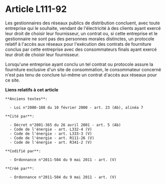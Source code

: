 # Article L111-92

Les gestionnaires des réseaux publics de distribution concluent, avec toute entreprise qui le souhaite, vendant de
l'électricité à des clients ayant exercé leur droit de choisir leur fournisseur, un contrat ou, si cette entreprise et le
gestionnaire ne sont pas des personnes morales distinctes, un protocole relatif à l'accès aux réseaux pour l'exécution des
contrats de fourniture conclus par cette entreprise avec des consommateurs finals ayant exercé leur droit de choisir leur
fournisseur.

Lorsqu'une entreprise ayant conclu un tel contrat ou protocole assure la fourniture exclusive d'un site de consommation, le
consommateur concerné n'est pas tenu de conclure lui-même un contrat d'accès aux réseaux pour ce site.

**Liens relatifs à cet article**

	**Anciens textes**:

	  - Loi n°2000-108 du 10 février 2000 - art. 23 (Ab), alinéa 7

	**Cité par**:

	  - Décret n°2001-365 du 26 avril 2001 - art. 5 (Ab)
	  - Code de l'énergie - art. L332-4 (V)
	  - Code de l'énergie - art. L333-3 (V)
	  - Code de l'énergie - art. R111-26 (V)
	  - Code de l'énergie - art. R341-2 (V)

	**Codifié par**:

	  - Ordonnance n°2011-504 du 9 mai 2011 - art. (V)

	**Créé par**:

	  - Ordonnance n°2011-504 du 9 mai 2011 - art. (V)
